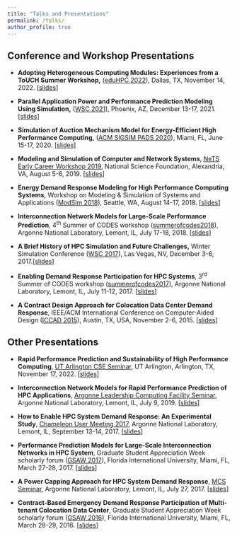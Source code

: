```yaml
---
title: "Talks and Presentations"
permalink: /talks/
author_profile: true
---
```


## Conference and Workshop Presentations
* **Adopting Heterogeneous Computing Modules: Experiences from a ToUCH Summer Workshop,** ([eduHPC 2022](https://tcpp.cs.gsu.edu/curriculum/?q=eduhpc22)), Dallas, TX, November 14, 2022. [[slides](https://kishwarbd.github.io/files/slides/eduHPC22.pdf)]

* **Parallel Application Power and Performance Prediction Modeling Using Simulation,** ([WSC 2021](https://meetings.informs.org/wordpress/wsc2021/)), Phoenix, AZ, December 13-17, 2021. [[slides](https://kishwarbd.github.io/files/slides/wsc21.pdf)]

* **Simulation of Auction Mechanism Model for Energy-Efficient High Performance Computing,** ([ACM SIGSIM PADS 2020](https://www.acm-sigsim-pads.org/)), Miami, FL, June 15-17, 2020. [[slides](https://kishwarbd.github.io/files/slides/pads20.pdf)]

* **Modeling and Simulation of Computer and Network Systems**, [NeTS Early Career Workshop 2019](https://sites.google.com/view/netsearlycareer2019/home), National Science Foundation, Alexandria, VA, August 5-6, 2019. [[slides](https://kishwarbd.github.io/files/slides/nets19-elevator-pitch.pdf)]

* **Energy Demand Response Modeling for High Performance Computing Systems**, Workshop on Modeling & Simulation of Systems and Applications ([ModSim 2018](https://www.bnl.gov/modsim2018/)), Seattle, WA, August 14-17, 2018. [[slides](https://kishwarbd.github.io/files/slides/modsim18.pdf)]

* **Interconnection Network Models for Large-Scale Performance Prediction**, 4<sup>th</sup> Summer of CODES workshop ([summerofcodes2018](https://press3.mcs.anl.gov/summerofcodes2018/)), Argonne National Laboratory, Lemont, IL, July 17-18, 2018. [[slides](https://kishwarbd.github.io/files/slides/codes18.pdf)]

* **A Brief History of HPC Simulation and Future Challenges,** Winter Simulation Conference ([WSC 2017](http://meetings2.informs.org/wordpress/wsc2017/)), Las Vegas, NV, December 3-6, 2017.[[slides](https://kishwarbd.github.io/files/slides/wsc17.pdf)]

* **Enabling Demand Response Participation for HPC Systems**, 3<sup>rd</sup> Summer of CODES workshop ([summerofcodes2017](https://press3.mcs.anl.gov/summerofcodes2017/)), Argonne National Laboratory, Lemont, IL, July 11-12, 2017. [[slides](https://kishwarbd.github.io/files/slides/codes17.pdf)]

* **A Contract Design Approach for Colocation Data Center Demand Response**, IEEE/ACM International Conference on Computer-Aided Design ([ICCAD 2015](https://iccad.com/)), Austin, TX, USA, November 2-6, 2015. [[slides](https://kishwarbd.github.io/files/slides/iccad15.pdf)]

## Other Presentations

* **Rapid Performance Prediction and Sustainability of High Performance Computing**, [UT Arlington CSE Seminar]([https://www.alcf.anl.gov/events](https://www.uta.edu/academics/schools-colleges/engineering/academics/departments/cse/colloquia)), UT Arlington, Arlington, TX, November 17, 2022. [[slides](https://kishwarbd.github.io/files/slides/utaSeminar22.pdf)]

* **Interconnection Network Models for Rapid Performance Prediction of HPC Applications**, [Argonne Leadership Computing Facility Seminar](https://www.alcf.anl.gov/events), Argonne National Laboratory, Lemont, IL, July 9, 2019. [[slides](https://kishwarbd.github.io/files/slides/alcf-seminar19.pdf)]

* **How to Enable HPC System Demand Response: An Experimental Study**, [Chameleon User Meeting 2017](https://press3.mcs.anl.gov/ccusers2017/), Argonne National Laboratory, Lemont, IL, September 13-14, 2017. [[slides](https://kishwarbd.github.io/files/slides/chameleonusermeeting17.pdf)]

* **Performance Prediction Models for Large-Scale Interconnection Networks in HPC System**, Graduate Student Appreciation Week scholarly forum ([GSAW 2017](http://gradschool.fiu.edu/gsaw/)), Florida International University, Miami, FL, March 27-28, 2017. [[slides](https://kishwarbd.github.io/files/slides/gsaw17.pdf)]

* **A Power Capping Approach for HPC System Demand Response**, [MCS Seminar](https://www.alcf.anl.gov/events/power-capping-approach-hpc-system-demand-response), Argonne National Laboratory, Lemont, IL, July 27, 2017. [[slides](https://kishwarbd.github.io/files/slides/anl-seminar17.pdf)]

* **Contract-Based Emergency Demand Response Participation of Multi-tenant Colocation Data Center**, Graduate Student Appreciation Week scholarly forum ([GSAW 2016](http://gradschool.fiu.edu/gsaw/)), Florida International University, Miami, FL, March 28-29, 2016. [[slides](https://kishwarbd.github.io/files/slides/gsaw16.pdf)]




